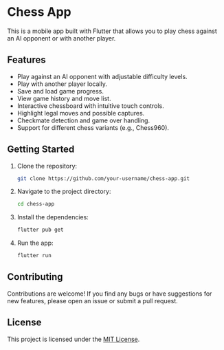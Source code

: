# Chess App

This is a mobile app built with Flutter that allows you to play chess against an AI opponent or with another player.

## Features

- Play against an AI opponent with adjustable difficulty levels.
- Play with another player locally.
- Save and load game progress.
- View game history and move list.
- Interactive chessboard with intuitive touch controls.
- Highlight legal moves and possible captures.
- Checkmate detection and game over handling.
- Support for different chess variants (e.g., Chess960).

## Getting Started

1. Clone the repository:

    ```bash
    git clone https://github.com/your-username/chess-app.git
    ```

2. Navigate to the project directory:

    ```bash
    cd chess-app
    ```

3. Install the dependencies:

    ```bash
    flutter pub get
    ```

4. Run the app:

    ```bash
    flutter run
    ```

## Contributing

Contributions are welcome! If you find any bugs or have suggestions for new features, please open an issue or submit a pull request.

## License

This project is licensed under the [MIT License](LICENSE).